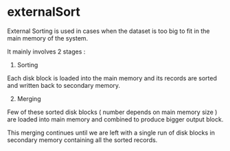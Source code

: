 # externalSort

External Sorting is used in cases when the dataset is too big to fit in the main memory of the system.

It mainly involves 2 stages :

1. Sorting

Each disk block is loaded into the main memory and its records are sorted and written back to secondary memory.

2. Merging

Few of these sorted disk blocks ( number depends on main memory size ) are loaded into main memory and combined to produce bigger output block.

This merging continues until we are left with a single run of disk blocks in secondary memory containing all the sorted records.